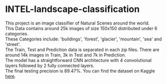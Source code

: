 # INTEL-landscape-classification
This project is an image classifier of Natural Scenes around the world.  
This Data contains around 25k images of size 150x150 distributed under 6 categories.   
These Categories include: 'buildings', 'forest', 'glacier', 'mountain', 'sea' and 'street'.  
The Train, Test and Prediction data is separated in each zip files. There are around 14k images in Train, 3k in Test and 7k in Prediction.  
The model has a straightforward CNN architecture with 4 convolutional layers followed by 2 fully connected layers.  
The final testing precision is 89.47%.
You can find the dataset on Kaggle [here](https://www.kaggle.com/datasets/puneet6060/intel-image-classification).
